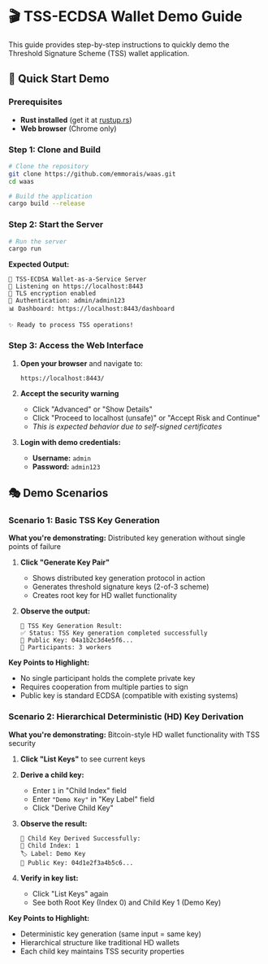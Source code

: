 # 🎬 TSS-ECDSA Wallet Demo Guide

This guide provides step-by-step instructions to quickly demo the Threshold Signature Scheme (TSS) wallet application.

## 🚀 Quick Start Demo

### Prerequisites
- **Rust installed** (get it at [rustup.rs](https://rustup.rs/))
- **Web browser** (Chrome only)

### Step 1: Clone and Build

```bash
# Clone the repository
git clone https://github.com/emmorais/waas.git
cd waas

# Build the application
cargo build --release
```

### Step 2: Start the Server

```bash
# Run the server
cargo run
```

**Expected Output:**
```
🎯 TSS-ECDSA Wallet-as-a-Service Server
📍 Listening on https://localhost:8443
🔐 TLS encryption enabled
🔑 Authentication: admin/admin123
📊 Dashboard: https://localhost:8443/dashboard

✨ Ready to process TSS operations!
```

### Step 3: Access the Web Interface

1. **Open your browser** and navigate to:
   ```
   https://localhost:8443/
   ```

2. **Accept the security warning**
   - Click "Advanced" or "Show Details"
   - Click "Proceed to localhost (unsafe)" or "Accept Risk and Continue"
   - *This is expected behavior due to self-signed certificates*

3. **Login with demo credentials:**
   - **Username:** `admin`
   - **Password:** `admin123`

## 🎭 Demo Scenarios

### Scenario 1: Basic TSS Key Generation

**What you're demonstrating:** Distributed key generation without single points of failure

1. **Click "Generate Key Pair"**
   - Shows distributed key generation protocol in action
   - Generates threshold signature keys (2-of-3 scheme)
   - Creates root key for HD wallet functionality

2. **Observe the output:**
   ```
   🔐 TSS Key Generation Result:
   ✅ Status: TSS Key generation completed successfully
   🔑 Public Key: 04a1b2c3d4e5f6...
   👥 Participants: 3 workers
   ```

**Key Points to Highlight:**
- No single participant holds the complete private key
- Requires cooperation from multiple parties to sign
- Public key is standard ECDSA (compatible with existing systems)

### Scenario 2: Hierarchical Deterministic (HD) Key Derivation

**What you're demonstrating:** Bitcoin-style HD wallet functionality with TSS security

1. **Click "List Keys"** to see current keys

2. **Derive a child key:**
   - Enter `1` in "Child Index" field
   - Enter `"Demo Key"` in "Key Label" field
   - Click "Derive Child Key"

3. **Observe the result:**
   ```
   🌱 Child Key Derived Successfully:
   🔢 Child Index: 1
   🏷️ Label: Demo Key
   🔑 Public Key: 04d1e2f3a4b5c6...
   ```

4. **Verify in key list:**
   - Click "List Keys" again
   - See both Root Key (Index 0) and Child Key 1 (Demo Key)

**Key Points to Highlight:**
- Deterministic key generation (same input = same key)
- Hierarchical structure like traditional HD wallets
- Each child key maintains TSS security properties